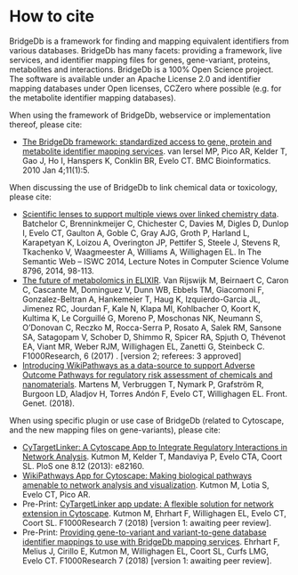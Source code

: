 # How to cite

BridgeDb is a framework for finding and mapping equivalent identifiers from various databases.
BridgeDb has many facets: providing a framework, live services, and identifier mapping files
for genes, gene-variant, proteins, metabolites and interactions. BridgeDb is a 100%
Open Science project. The software is available under an Apache License 2.0 and identifier
mapping databases under Open licenses, CCZero where possible (e.g. for the metabolite
identifier mapping databases). 

When using the framework of BridgeDb, webservice or implementation thereof, please cite:

 * [The BridgeDb framework: standardized access to gene, protein and metabolite identifier mapping services](https://web.archive.org/web/20190824105436/https://doi.org/10.1186/1471-2105-11-5). van Iersel MP, Pico AR, Kelder T, Gao J, Ho I, Hanspers K, Conklin BR, Evelo CT. BMC Bioinformatics. 2010 Jan 4;11(1):5.

When discussing the use of BridgeDb to link chemical data or toxicology, please cite:

 * [Scientific lenses to support multiple views over linked chemistry data](https://web.archive.org/web/20190824105436/https://dx.doi.org/10.1007/978-3-319-11964-9_7). Batchelor C, Brenninkmeijer C, Chichester C, Davies M, Digles D, Dunlop I, Evelo CT, Gaulton A, Goble C, Gray AJG, Groth P, Harland L, Karapetyan K, Loizou A, Overington JP, Pettifer S, Steele J, Stevens R, Tkachenko V, Waagmeester A, Williams A, Willighagen EL. In The Semantic Web – ISWC 2014, Lecture Notes in Computer Science Volume 8796, 2014, 98-113.
 * [The future of metabolomics in ELIXIR](https://web.archive.org/web/20190824105436/https://f1000research.com/articles/6-1649/v2). Van Rijswijk M, Beirnaert C, Caron C, Cascante M, Dominguez V, Dunn WB, Ebbels TM, Giacomoni F, Gonzalez-Beltran A, Hankemeier T, Haug K, Izquierdo-Garcia JL, Jimenez RC, Jourdan F, Kale N, Klapa MI, Kohlbacher O, Koort K, Kultima K, Le Corguillé G, Moreno P, Moschonas NK, Neumann S, O’Donovan C, Reczko M, Rocca-Serra P, Rosato A, Salek RM, Sansone SA, Satagopam V, Schober D, Shimmo R, Spicer RA, Spjuth O, Thévenot EA, Viant MR, Weber RJM, Willighagen EL, Zanetti G, Steinbeck C. F1000Research, 6 (2017) .  [version 2; referees: 3 approved]
 * [Introducing WikiPathways as a data-source to support Adverse Outcome Pathways for regulatory risk assessment of chemicals and nanomaterials](https://web.archive.org/web/20190824105436/https://www.frontiersin.org/articles/10.3389/fgene.2018.00661/abstract). Martens M,  Verbruggen T, Nymark P, Grafström R, Burgoon LD, Aladjov H, Torres Andón F, Evelo CT, Willighagen EL. Front. Genet. (2018).

When using specific plugin or use case of BridgeDb (related to Cytoscape, and the new mapping files on gene-variants), please cite:

 * [CyTargetLinker: A Cytoscape App to Integrate Regulatory Interactions in Network Analysis](https://web.archive.org/web/20190824105436/https://doi.org/10.1371/journal.pone.0082160). Kutmon M, Kelder T, Mandaviya P, Evelo CTA, Coort SL. PloS one 8.12 (2013): e82160.
 * [WikiPathways App for Cytoscape: Making biological pathways amenable to network analysis and visualization](https://web.archive.org/web/20190824105436/https://dx.doi.org/10.12688%2Ff1000research.4254.1). Kutmon M, Lotia S, Evelo CT, Pico AR.
 * Pre-Print: [CyTargetLinker app update: A flexible solution for network extension in Cytoscape](https://web.archive.org/web/20190824105436/https://f1000research.com/articles/7-743/v1). Kutmon M, Ehrhart F, Willighagen EL, Evelo CT, Coort SL. F1000Research 7 (2018) [version 1: awaiting peer review].
 * Pre-Print: [Providing gene-to-variant and variant-to-gene database identifier mappings to use with BridgeDb mapping services](https://web.archive.org/web/20190824105436/https://f1000research.com/articles/7-1390/v1). Ehrhart F, Melius J, Cirillo E, Kutmon M, Willighagen EL, Coort SL, Curfs LMG, Evelo CT. F1000Research 7 (2018) [version 1: awaiting peer review].
